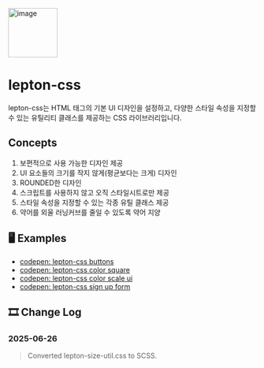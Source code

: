 <img width="100" alt="image" src="https://github.com/user-attachments/assets/93249855-1d9e-4471-9c87-d2a287711597" />
   
# lepton-css
lepton-css는 HTML 태그의 기본 UI 디자인을 설정하고, 다양한 스타일 속성을 지정할 수 있는 유틸리티 클래스를 제공하는 CSS 라이브러리입니다.

## Concepts
1. 보편적으로 사용 가능한 디자인 제공
2. UI 요소들의 크기를 작지 않게(평균보다는 크게) 디자인
3. ROUNDED한 디자인
4. 스크립트를 사용하지 않고 오직 스타일시트로만 제공
5. 스타일 속성을 지정할 수 있는 각종 유틸 클래스 제공
6. 약어를 외울 러닝커브를 줄일 수 있도록 약어 지양

## 🖥️ Examples
- [codepen: lepton-css buttons](https://codepen.io/saturday_off/pen/emNQMEd)
- [codepen: lepton-css color square](https://codepen.io/saturday_off/pen/EajOeJM)
- [codepen: lepton-css color scale ui](https://codepen.io/saturday_off/pen/emNQPXY)
- [codepen: lepton-css sign up form](https://codepen.io/saturday_off/pen/azOPBed)

## 🎞️ Change Log
### 2025-06-26
> Converted lepton-size-util.css to SCSS.
